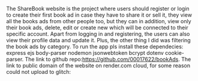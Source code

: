 The ShareBook website is the project where users should register or login to create their first book ad in case they have to share it or sell it, they view all the books ads from other people too, but they can in addition, view only their book ads, delete, edit or create new which will be connected to their specific account. Apart from logging in and registering, the users can also view their profile data and update it. Plus, the other thing I did was filtering the book ads by category. To run the app pls install these dependecies: express ejs body-parser nodemon jsonwebtoken bcrypt dotenv cookie-parser. The link to github repo:https://github.com/00017622/bookAds. The link to public domain of the website on render.com cloud, for some reason could not upload to glitch: 
